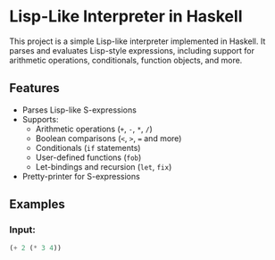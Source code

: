 # Lisp-Like Interpreter in Haskell

This project is a simple Lisp-like interpreter implemented in Haskell. It parses and evaluates Lisp-style expressions, including support for arithmetic operations, conditionals, function objects, and more.

## Features

- Parses Lisp-like S-expressions
- Supports:
  - Arithmetic operations (`+`, `-`, `*`, `/`)
  - Boolean comparisons (`<`, `>`, `=` and more)
  - Conditionals (`if` statements)
  - User-defined functions (`fob`)
  - Let-bindings and recursion (`let`, `fix`)
- Pretty-printer for S-expressions

## Examples

### Input:
```lisp
(+ 2 (* 3 4))

